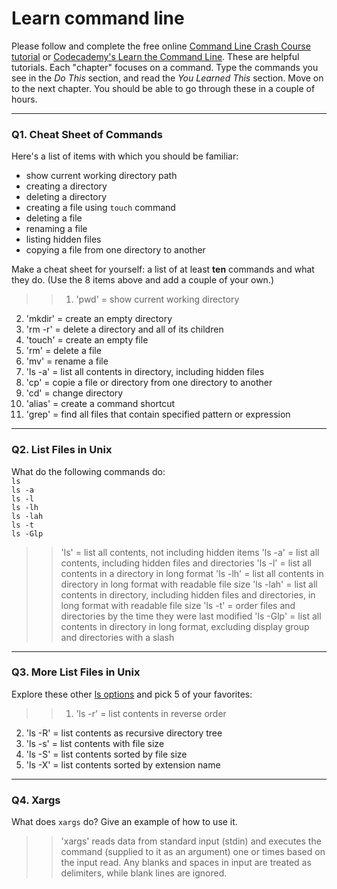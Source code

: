 # Learn command line

Please follow and complete the free online [Command Line Crash Course
tutorial](https://web.archive.org/web/20160708171659/http://cli.learncodethehardway.org/book/) or [Codecademy's Learn the Command Line](https://www.codecademy.com/learn/learn-the-command-line). These are helpful tutorials. Each "chapter" focuses on a command. Type the commands you see in the _Do This_ section, and read the _You Learned This_ section. Move on to the next chapter. You should be able to go through these in a couple of hours.

---

### Q1.  Cheat Sheet of Commands  

Here's a list of items with which you should be familiar:  
* show current working directory path
* creating a directory
* deleting a directory
* creating a file using `touch` command
* deleting a file
* renaming a file
* listing hidden files
* copying a file from one directory to another

Make a cheat sheet for yourself: a list of at least **ten** commands and what they do.  (Use the 8 items above and add a couple of your own.)  

> > 1) 'pwd' = show current working directory
2) 'mkdir' = create an empty directory
3) 'rm -r' = delete a directory and all of its children
4) 'touch' = create an empty file
5) 'rm' = delete a file
6) 'mv' = rename a file
7) 'ls -a' = list all contents in directory, including hidden files
8) 'cp' = copie a file or directory from one directory to another
9) 'cd' = change directory
10) 'alias' = create a command shortcut 
11) 'grep' = find all files that contain specified pattern or expression

---

### Q2.  List Files in Unix   

What do the following commands do:  
`ls`  
`ls -a`  
`ls -l`  
`ls -lh`  
`ls -lah`  
`ls -t`  
`ls -Glp`  

> > 'ls' = list all contents, not including hidden items
'ls -a' = list all contents, including hidden files and directories
'ls -l' = list all contents in a directory in long format
'ls -lh' = list all contents in directory in long format with readable file size
'ls -lah' = list all contents in directory, including hidden files and directories, in long format with readable file size
'ls -t' = order files and directories by the time they were last modified
'ls -Glp' = list all contents in directory in long format, excluding display group and directories with a slash

---

### Q3.  More List Files in Unix  

Explore these other [ls options](http://www.techonthenet.com/unix/basic/ls.php) and pick 5 of your favorites:

> > 1) 'ls -r' = list contents in reverse order
2) 'ls -R' = list contents as recursive directory tree
3) 'ls -s' = list contents with file size
4) 'ls -S' = list contents sorted by file size
5) 'ls -X' = list contents sorted by extension name

---

### Q4.  Xargs   

What does `xargs` do? Give an example of how to use it.

> > 'xargs' reads data from standard input (stdin) and executes the command (supplied to it as an argument) one or times based on the input read.  Any blanks and spaces in input are treated as delimiters, while blank lines are ignored.


